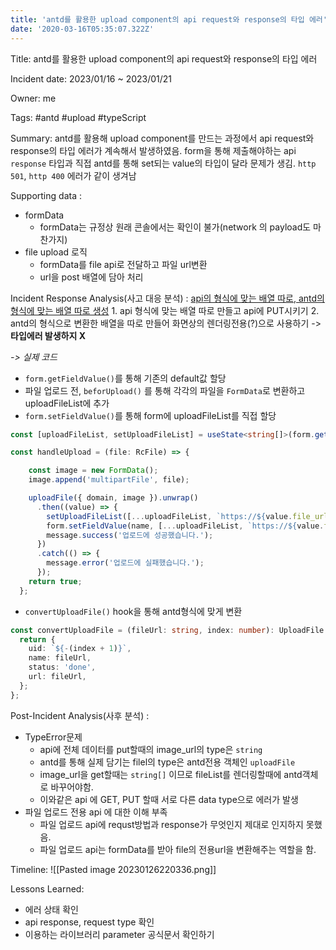 ```yaml
---
title: 'antd를 활용한 upload component의 api request와 response의 타입 에러'
date: '2020-03-16T05:35:07.322Z'
---
```


Title: antd를 활용한 upload component의 api request와 response의 타입 에러

Incident date: 2023/01/16 ~ 2023/01/21

Owner: me

Tags: #antd #upload #typeScript 


Summary: antd를 활용해 upload component를 만드는 과정에서 api request와 response의 타입 에러가 계속해서 발생하였음. form을 통해 제출해야하는 api `response` 타입과 직접 antd를 통해 set되는 value의 타입이 달라 문제가 생김. `http 501`, `http 400` 에러가 같이 생겨남

Supporting data : 
- formData
	- formData는 규정상 원래 콘솔에서는 확인이 불가(network 의 payload도 마찬가지)
- file upload 로직
	- formData를 file api로 전달하고 파일 url변환
	- url을 post 배열에 담아 처리

Incident Response Analysis(사고 대응 분석) : 
<u>api의 형식에 맞는 배열 따로, antd의 형식에 맞는 배열 따로 생성</u>
	1.  api 형식에 맞는 배열 따로 만들고 api에 PUT시키기
	2. antd의 형식으로 변환한 배열을 따로 만들어 화면상의 렌더링전용(?)으로 사용하기
	   -> **타입에러 발생하지 X**

*-> 실제 코드*
-   `form.getFieldValue()`를 통해 기존의 default값 할당
-   파일 업로드 전, `beforUpload()` 를 통해 각각의 파일을 `FormData`로 변환하고 uploadFileList에 추가
-   `form.setFieldValue()`를 통해 form에 uploadFileList를 직접 할당
```typescript
const [uploadFileList, setUploadFileList] = useState<string[]>(form.getFieldValue(name) || []);  const convertedFileList: UploadFile[] = uploadFileList?.map(convertUploadFile);

const handleUpload = (file: RcFile) => {

    const image = new FormData();
    image.append('multipartFile', file);

    uploadFile({ domain, image }).unwrap()
      .then((value) => {
        setUploadFileList([...uploadFileList, `https://${value.file_url}`]);
        form.setFieldValue(name, [...uploadFileList, `https://${value.file_url}`]);
        message.success('업로드에 성공했습니다.');
      })
      .catch(() => {
        message.error('업로드에 실패했습니다.');
      });
    return true;
  };
```

-   `convertUploadFile()` hook을 통해 antd형식에 맞게 변환
```typescript
const convertUploadFile = (fileUrl: string, index: number): UploadFile => {
  return {
    uid: `${-(index + 1)}`,
    name: fileUrl,
    status: 'done',
    url: fileUrl,
  };
};
```


Post-Incident Analysis(사후 분석) :
- TypeError문제 
	- api에 전체 데이터를 put할때의 image_url의 type은 `string`
	- antd를 통해 실제 담기는 filel의 type은 antd전용 객체인 `uploadFile` 
	- image_url을 get할때는 `string[]` 이므로 fileList를 렌더링할때에 antd객체로 바꾸어야함. 
	- 이와같은 api 에 GET, PUT 할때 서로 다른 data type으로 에러가 발생
- 파일 업로드 전용 api 에 대한 이해 부족
	- 파일 업로드 api에 requst방법과 response가 무엇인지 제대로 인지하지 못했음.
	- 파일 업로드 api는 formData를 받아 file의 전용url을 변환해주는 역할을 함.

Timeline: 
![[Pasted image 20230126220336.png]]

Lessons Learned: 
- 에러 상태 확인
- api response, request type 확인
- 이용하는 라이브러리 parameter 공식문서 확인하기